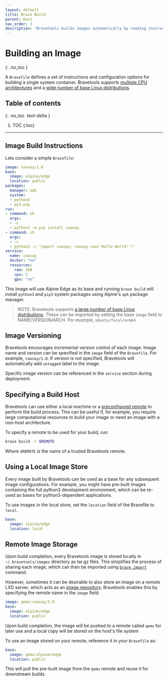 ```yaml
---
layout: default
title: Brave Build
parent: Docs
nav_order: 3
description: "Bravetools builds images automatically by reading instructions from a Bravefile."
---
```


# Building an Image
{: .no_toc }

A `Bravefile` defines a set of instructions and configuration options for building a single system container. Bravetools supports [multiple CPU architectures](https://documentation.ubuntu.com/lxd/en/latest/architectures/) and a [wide number of base Linux distributions](https://uk.lxd.images.canonical.com).

## Table of contents
{: .no_toc .text-delta }

1. TOC
{:toc}

---

## Image Build Instructions

Lets consider a simple `Bravefile`:

```yaml
image: cowsay/1.0
base:
  image: alpine/edge
  location: public
packages:
  manager: apk
  system:
  - python3
  - py3-pip
run:
- command: sh
  args:
  - -c
  - python3 -m pip install cowsay
- command: sh
  args:
  - -c
  - python3 -c "import cowsay; cowsay.cow('Hello World!')"
service:
  name: cowsay
  docker: "no"
  resources:
    ram: 1GB
    cpu: 2
    gpu: "no"

```

This image will use Alpine Edge as its base and running `brave build` will install `python3` and `pip3` system packages using Alpine's `apk` package manager.

> NOTE: Bravetools supports [a large number of base Linux distributions](https://uk.lxd.images.canonical.com). These can be imported by setting the base `image` field to NAME/VERSION/ARCH. For example, `ubuntu/focal/arm64`.

## Image Versioning
Bravetools encourages incremental version control of each image. Image name and version can be specified in the `image` field of the `Bravefile`. For example, `cowsay/1.0`. If version is not specified, Bravetools will automatically add `untagged` label to the image.

Specific image version can be referenced in the `service` section during deployment.

## Specifying a Build Host
Bravetools can use either a local machine or a [preconfigured remote](remotes.md) to perform the build process. This can be useful if, for example, you require large computational resources to build your image or need an image with a non-host architecture.

To specify a remote to be used for your build, run:

```bash
brave build -r $REMOTE
```

Where `$REMOTE` is the name of a trusted Bravetools remote.

## Using a Local Image Store
Every image built by Bravetools can be used as a base for any subsequent image configurations. For example, you might have pre-built images containing the full python3 development environment, which can be re-used as bases for python3-dependent applications.

To use images in the local store, set the `location` field of the Bravefile to `local`.
```yaml
base:
  image: alpine/edge
  location: local
```

## Remote Image Storage
Upon build completion, every Bravetools image is stored locally in `~/.bravetools/images` directory as tar.gz files. This simplifies the process of sharing each image, which can then be imported using [`brave import`](cli/brave_import.md) command.

However, sometimes it can be desirable to also store an image on a remote LXD server, which acts as an [image repository](https://documentation.ubuntu.com/lxd/en/latest/reference/remote_image_servers/#remote-server-types). Bravetools enables this by specifying the remote name in the `image` field:

```yaml
image: qemu:cowsay/1.0
base:
  image: alpine/edge
  location: public
```

Upon build completion, the image will be pushed to a remote called `qemu` for later use and a local copy will be stored on the host's file system

To use an image stored on your remote, reference it in your `Bravefile` as:

```yaml
base:
  image: qemu:alpine/edge
  location: public
```

This will pull the pre-built image from the `qemu` remote and reuse it for downstream builds.